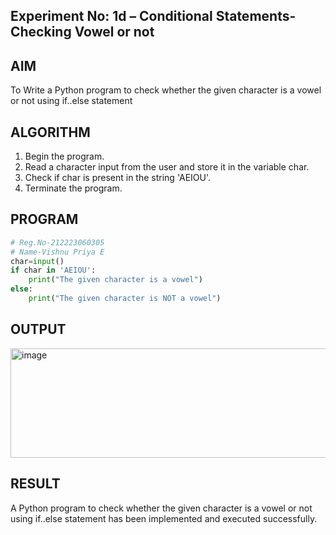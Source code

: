## Experiment No: 1d – Conditional Statements- Checking Vowel or not

## AIM  
To Write a Python program to check whether the given character is a vowel or not using if..else statement

## ALGORITHM  
1. Begin the program.
2. Read a character input from the user and store it in the variable char.
3. Check if char is present in the string 'AEIOU'.
4. Terminate the program.

## PROGRAM
```python
# Reg.No-212223060305
# Name-Vishnu Priya E
char=input()
if char in 'AEIOU':
    print("The given character is a vowel")
else:
    print("The given character is NOT a vowel")
```
## OUTPUT
<img width="868" height="175" alt="image" src="https://github.com/user-attachments/assets/70456024-b8b8-435f-90e3-4309cdcfa091" />

## RESULT
A Python program to check whether the given character is a vowel or not using if..else statement has been implemented and executed successfully.
